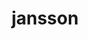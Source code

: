 ---
title: "jansson"
layout: cache
categories: [package, v0.18.1]
meta: {"versions": ["2.13.1"], "compilers": ["gcc@=7.3.1", "gcc@=7.5.0"], "oss": ["amzn2", "ubuntu18.04"], "platforms": ["linux"], "targets": ["aarch64", "graviton2", "x86_64", "x86_64_v3", "x86_64_v4"], "stacks": ["aws-isc", "aws-isc-aarch64", "e4s", "radiuss", "root"], "num_specs": 5, "num_specs_by_stack": {"e4s": 1, "root": 5, "radiuss": 1, "aws-isc": 2, "aws-isc-aarch64": 2}}
spec_details: [{"hash": "qkirqsh6gqtasbh3wmp3alz6r6iyprug", "compiler": "gcc@=7.5.0", "versions": ["2.13.1"], "os": "ubuntu18.04", "platform": "linux", "target": "x86_64", "variants": ["build_type=RelWithDebInfo", "~ipo", "+shared"], "stacks": ["e4s", "root", "radiuss"], "size": "-", "tarball": "https://binaries.spack.io/v0.18.1/build_cache/linux-ubuntu18.04-x86_64/gcc-7.5.0/jansson-2.13.1/linux-ubuntu18.04-x86_64-gcc-7.5.0-jansson-2.13.1-qkirqsh6gqtasbh3wmp3alz6r6iyprug.spack"}, {"hash": "3zzkxxwkzbqhlp7bjuvksiulyfbc7uuo", "compiler": "gcc@=7.3.1", "versions": ["2.13.1"], "os": "amzn2", "platform": "linux", "target": "x86_64_v3", "variants": ["build_type=RelWithDebInfo", "~ipo", "+shared"], "stacks": ["root", "aws-isc"], "size": "-", "tarball": "https://binaries.spack.io/v0.18.1/build_cache/linux-amzn2-x86_64_v3/gcc-7.3.1/jansson-2.13.1/linux-amzn2-x86_64_v3-gcc-7.3.1-jansson-2.13.1-3zzkxxwkzbqhlp7bjuvksiulyfbc7uuo.spack"}, {"hash": "wifnzvwdjlrrsvps4ishcjq5rc5ji33r", "compiler": "gcc@=7.3.1", "versions": ["2.13.1"], "os": "amzn2", "platform": "linux", "target": "aarch64", "variants": ["build_type=RelWithDebInfo", "~ipo", "+shared"], "stacks": ["root", "aws-isc-aarch64"], "size": "-", "tarball": "https://binaries.spack.io/v0.18.1/build_cache/linux-amzn2-aarch64/gcc-7.3.1/jansson-2.13.1/linux-amzn2-aarch64-gcc-7.3.1-jansson-2.13.1-wifnzvwdjlrrsvps4ishcjq5rc5ji33r.spack"}, {"hash": "yxs7kyds25jdzf44bgpuxtrocqqeaeed", "compiler": "gcc@=7.3.1", "versions": ["2.13.1"], "os": "amzn2", "platform": "linux", "target": "x86_64_v4", "variants": ["build_type=RelWithDebInfo", "~ipo", "+shared"], "stacks": ["root", "aws-isc"], "size": "-", "tarball": "https://binaries.spack.io/v0.18.1/build_cache/linux-amzn2-x86_64_v4/gcc-7.3.1/jansson-2.13.1/linux-amzn2-x86_64_v4-gcc-7.3.1-jansson-2.13.1-yxs7kyds25jdzf44bgpuxtrocqqeaeed.spack"}, {"hash": "6bgpnninyjiyz4t6fcubiddwnxfz2rtq", "compiler": "gcc@=7.3.1", "versions": ["2.13.1"], "os": "amzn2", "platform": "linux", "target": "graviton2", "variants": ["build_type=RelWithDebInfo", "~ipo", "+shared"], "stacks": ["root", "aws-isc-aarch64"], "size": "-", "tarball": "https://binaries.spack.io/v0.18.1/build_cache/linux-amzn2-graviton2/gcc-7.3.1/jansson-2.13.1/linux-amzn2-graviton2-gcc-7.3.1-jansson-2.13.1-6bgpnninyjiyz4t6fcubiddwnxfz2rtq.spack"}]
---